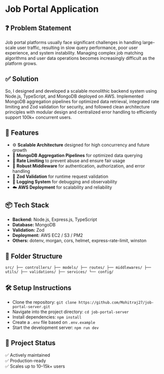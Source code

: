 # Job Portal Application

## ❓ Problem Statement
Job portal platforms usually face significant challenges in handling large-scale user traffic, resulting in slow query performance, poor user experience, and system instability. Managing complex job matching algorithms and user data operations becomes increasingly difficult as the platform grows.



## ✅ Solution
So, I designed and developed a scalable monolithic backend system using Node.js, TypeScript, and MongoDB deployed on AWS. Implemented MongoDB aggregation pipelines for optimized data retrieval, integrated rate limiting and Zod validation for security, and followed clean architecture principles with modular design and centralized error handling to efficiently support 100k+ concurrent users.

## 🚀 Features

- ⚙️ **Scalable Architecture** designed for high concurrency and future growth
- 🧮 **MongoDB Aggregation Pipelines** for optimized data querying
- 🚦 **Rate Limiting** to prevent abuse and ensure fair usage
- 🔐 **Robust Middleware** for authentication, authorization, and error handling
- 🧾 **Zod Validation** for runtime request validation
- 📄 **Logging System** for debugging and observability
- ☁️ **AWS Deployment** for scalability and reliability

## 📦 Tech Stack

- **Backend:** Node.js, Express.js, TypeScript  
- **Database:** MongoDB  
- **Validation:** Zod  
- **Deployment:** AWS EC2 / S3 / PM2  
- **Others:** dotenv, morgan, cors, helmet, express-rate-limit, winston

## 📁 Folder Structure
`
src/
├── controllers/
├── models/
├── routes/
├── middlewares/
├── utils/
├── validations/
├── services/
└── config/
`

## 🛠 Setup Instructions

- Clone the repository:
`git clone https://github.com/Mohitraj27/job-portal-server.git`
- Navigate into the project directory:
`cd job-portal-server`
- Install dependencies:
`npm install`
- Create a `.env` file based on `.env.example`
- Start the development server:
   `npm run dev`

## 📌 Project Status

✅ Actively maintained  
✅ Production-ready  
✅ Scales up to 10–15k+ users



